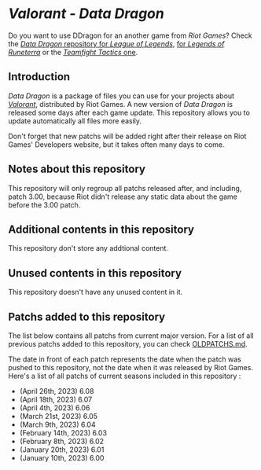 # _Valorant_ - _Data Dragon_

Do you want to use DDragon for an another game from _Riot Games_? Check the [_Data Dragon_ repository for _League of Legends_](https://github.com/InFinity54/LoL_DDragon), [for _Legends of Runeterra_](https://github.com/InFinity54/LoR_DDragon) or the [_Teamfight Tactics_ one](https://github.com/InFinity54/TFT_DDragon).

## Introduction
_Data Dragon_ is a package of files you can use for your projects about [_Valorant_](https://playvalorant.com), distributed by Riot Games. A new version of _Data Dragon_ is released some days after each game update. This repository allows you to update automatically all files more easily.

Don't forget that new patchs will be added right after their release on Riot Games' Developers website, but it takes often many days to come.

## Notes about this repository
This repository will only regroup all patchs released after, and including, patch 3.00, because Riot didn't release any static data about the game before the 3.00 patch.

## Additional contents in this repository
This repository don't store any addtional content.

## Unused contents in this repository
This repository doesn't have any unused content in it.

## Patchs added to this repository
The list below contains all patchs from current major version. For a list of all previous patchs added to this repository, you can check [OLDPATCHS.md](OLDPATCHS.md).

The date in front of each patch represents the date when the patch was pushed to this repository, not the date when it was released by Riot Games. Here's a list of all patchs of current seasons included in this repository :

- (April 26th, 2023) 6.08
- (April 18th, 2023) 6.07
- (April 4th, 2023) 6.06
- (March 21st, 2023) 6.05
- (March 9th, 2023) 6.04
- (February 14th, 2023) 6.03
- (February 8th, 2023) 6.02
- (January 20th, 2023) 6.01
- (January 10th, 2023) 6.00